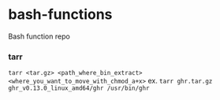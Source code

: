 # bash-functions
Bash function repo

### tarr
`tarr <tar.gz> <path_where_bin_extract> <where_you_want_to_move_with_chmod_a+x>`
ex. `tarr ghr.tar.gz ghr_v0.13.0_linux_amd64/ghr /usr/bin/ghr`
